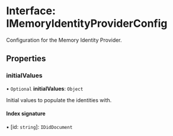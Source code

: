 # Interface: IMemoryIdentityProviderConfig

Configuration for the Memory Identity Provider.

## Properties

### initialValues

• `Optional` **initialValues**: `Object`

Initial values to populate the identities with.

#### Index signature

▪ [id: `string`]: `IDidDocument`
